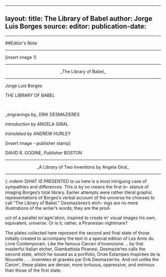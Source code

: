 
---
layout: 
title: The Library of Babel
author: Jorge Luis Borges
source: 
editor: 
publication-date: 
---

---
##Editor's Note


---

[insert image 1]

---

<a id="title-page">
<p align="center">
_The Library of Babel_
 </p>
 
---

<a id="title-page-2">
<p class="centered large">Jorge Luis Borges</p>
<p class="centered larger">THE LIBRARY OF BABEL</p>
<br>
<p class="centered">_engravings by_ 
ERIK DESMAZIERES

_introduction by_
ANGELA GIRAL

_translated by_
ANDREW HURLEY




[insert image - publisher stamp]


DAVID R. GODINE, _Publisher_
BOSTON
</p>

---

<p align="center">
_A Library of Two Inventions
by 
Angela Giral_
</p>

---
 
{:.indent-3}HAT IS PRESENTED to us here is a most intriguing case of
sympathies and differences. This is by no means the ﬁrst in-
stance of imaging Borges’s total library. Earlier attempts were
rather literal graphic representations of Borges’s verbal account of the
universe he chooses to call “The Library of Babel.” Desmazieres’s etch-
ings are no mere illustrations of the writer’s words; they are the prod-

uct of a parallel nn'agm'ation, inspired to create m' visual images his own, equivalent, universe. Or is it, rather, a Piranesian nightmare?

The plates collected here represent the second and ﬁnal state of those initially created to accompany the text in a special edition of Les Amis du Livre Contemporain. Like the famous Carceri d’invenzione. .. by that masterful Italian etcher, Giambattista Piranesi, Desmazie‘res calls the second state, which he issued as a portfolio, Onze Estampes Inspirées de la Nouvelle . . . inventées et gravées par Erik Desmazier‘es. And not unlike the Carcm', these plates are denser, more tortuous, oppressive, and ominous than those of the ﬁrst state.
